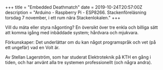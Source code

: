 +++
title = "Embedded Deathmatch"
date = 2019-10-24T20:57:00Z
description = "Arduino - Raspberry Pi - ESP8266. Stackenföreläsning torsdag 7 november, i ett rum nära Stackenlokalen."
+++

Vill du mäta eller styra någonting?
En översikt över tre enkla och billiga sätt att komma igång med
inbäddade system; hårdvara och mjukvara.

<!-- TEASER_END -->

Förkunskaper: Det underlättar om du kan något programspråk och vet (på
ett ungefär) vad en Volt är.

Av Stellan Lagerström, som har studerat Elektroteknik på KTH en gång i tiden,
och har använt alla tre systemen professionellt (och några andra).

[Stackenlokalen]: https://www.kth.se/places/room/id/dff6aecb-9ad4-43dd-9682-0b0cd3bac131
